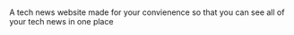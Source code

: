 # 
A tech news website made for your convienence so that you can see all of your tech news in one place
